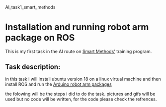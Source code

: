 AI_task1_smart_methods
# Installation and running robot arm package on ROS
This is my first task in the AI route on [Smart Methods'](https://s-m.com.sa/index.html) training program.

## Task description:
in this task i will install ubuntu version 18 on a linux virtual machine and then install ROS and run the [Arduino robot arm packages](https://github.com/smart-methods/arduino_robot_arm)

the folowing will be the steps i did to do the task. pictures and gifs will be used but no code will be written, for the code please check the refrences.
